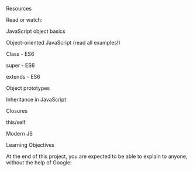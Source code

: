 Resources

Read or watch:



JavaScript object basics

Object-oriented JavaScript (read all examples!)

Class - ES6

super - ES6

extends - ES6

Object prototypes

Inheritance in JavaScript

Closures

this/self

Modern JS

Learning Objectives

At the end of this project, you are expected to be able to explain to anyone, without the help of Google: